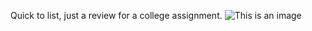 Quick to list, just a review for a college assignment.
![This is an image](https://github.com/Rafl27/pureJSTodoList/blob/master/pic.png)
